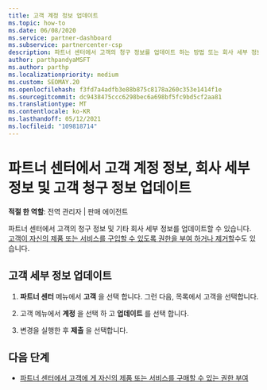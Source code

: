 ```yaml
---
title: 고객 계정 정보 업데이트
ms.topic: how-to
ms.date: 06/08/2020
ms.service: partner-dashboard
ms.subservice: partnercenter-csp
description: 파트너 센터에서 고객의 청구 정보를 업데이트 하는 방법 또는 회사 세부 정보를 업데이트 하는 방법을 알아봅니다.
author: parthpandyaMSFT
ms.author: parthp
ms.localizationpriority: medium
ms.custom: SEOMAY.20
ms.openlocfilehash: f3fd7a4adfb3e88b875c8178a260c353e1414f1e
ms.sourcegitcommit: dc9438475ccc6298bec6a698bf5fc9bd5cf2aa81
ms.translationtype: MT
ms.contentlocale: ko-KR
ms.lasthandoff: 05/12/2021
ms.locfileid: "109818714"
---
```

# <a name="update-customer-account-info-company-details-and-customer-billing-information-in-partner-center"></a>파트너 센터에서 고객 계정 정보, 회사 세부 정보 및 고객 청구 정보 업데이트

**적절 한 역할**: 전역 관리자 | 판매 에이전트

파트너 센터에서 고객의 청구 정보 및 기타 회사 세부 정보를 업데이트할 수 있습니다. [고객이 자신의 제품 또는 서비스를 구입할 수 있도록 권한을 부여 하거나 제거할](give-customers-permission.md)수도 있습니다.

## <a name="update-customer-details"></a>고객 세부 정보 업데이트

1. **파트너 센터** 메뉴에서 **고객** 을 선택 합니다. 그런 다음, 목록에서 고객을 선택합니다.

2. 고객 메뉴에서 **계정** 을 선택 하 고 **업데이트** 를 선택 합니다.

3. 변경을 실행한 후 **제출** 을 선택합니다.

## <a name="next-steps"></a>다음 단계

- [파트너 센터에서 고객에 게 자신의 제품 또는 서비스를 구매할 수 있는 권한 부여](give-customers-permission.md)